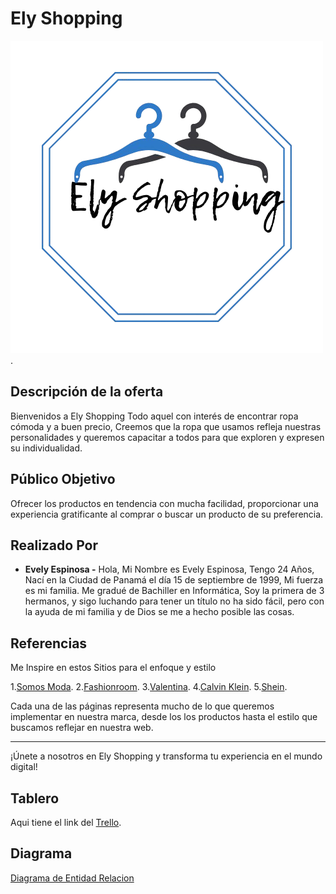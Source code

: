  # Ely Shopping
 ![Logo_Ely](./public/images/Logo_Ely.png).

 ## Descripción de la oferta

 Bienvenidos a Ely Shopping Todo aquel con interés de encontrar ropa cómoda y a buen precio, Creemos que la ropa que usamos refleja nuestras personalidades y queremos capacitar a todos para que exploren y expresen su individualidad. 

 ## Público Objetivo
 Ofrecer los productos en tendencia con mucha facilidad, proporcionar una experiencia gratificante al comprar o buscar un producto de su preferencia.

 ## Realizado Por 
 - **Evely Espinosa -**  Hola, Mi Nombre es Evely Espinosa, Tengo 24 Años, Nací en la Ciudad de Panamá el día 15 de septiembre de 1999, Mi fuerza es mi familia. Me gradué de Bachiller en Informática, Soy la primera de 3 hermanos, y sigo luchando para tener un título no ha sido fácil, pero con la ayuda de mi familia y de Dios se me a hecho posible las cosas.

 ## Referencias
 Me Inspire en estos Sitios para el enfoque y estilo

 1.[Somos Moda](https://www.somosmoda.com.co/).
 2.[Fashionroom](https://fashionroompanama.com/).
 3.[Valentina](https://latiendadevalentina.com/).
 4.[Calvin Klein](https://www.calvinklein.pa/).
 5.[Shein](https://es.shein.com/).

 Cada una de las páginas representa mucho de lo que queremos implementar en nuestra marca, desde los los productos hasta el estilo que buscamos reflejar en nuestra web.

 -----------------------------------------------------------------------------------------------
 ¡Únete a nosotros en Ely Shopping y transforma tu experiencia en el mundo digital!

 ## Tablero

 Aqui tiene el link del [Trello](https://trello.com/b/exzSAyF2/proyecto-final).

 ## Diagrama
 [Diagrama de Entidad Relacion](./public/images/Diagrama.png)
